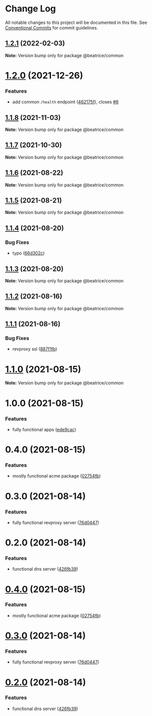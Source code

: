 # Change Log

All notable changes to this project will be documented in this file.
See [Conventional Commits](https://conventionalcommits.org) for commit guidelines.

## [1.2.1](https://github.com/eyzi/beatrice/compare/@beatrice/common@1.2.0...@beatrice/common@1.2.1) (2022-02-03)

**Note:** Version bump only for package @beatrice/common





# [1.2.0](https://github.com/eyzi/beatrice/compare/@beatrice/common@1.1.8...@beatrice/common@1.2.0) (2021-12-26)


### Features

* add common `/health` endpoint ([462175f](https://github.com/eyzi/beatrice/commit/462175f1f2b3b1787816eda330a985138946faa6)), closes [#6](https://github.com/eyzi/beatrice/issues/6)





## [1.1.8](https://github.com/eyzi/beatrice/compare/@beatrice/common@1.1.7...@beatrice/common@1.1.8) (2021-11-03)

**Note:** Version bump only for package @beatrice/common





## [1.1.7](https://github.com/eyzi/beatrice/compare/@beatrice/common@1.1.6...@beatrice/common@1.1.7) (2021-10-30)

**Note:** Version bump only for package @beatrice/common





## [1.1.6](https://github.com/eyzi/beatrice/compare/@beatrice/common@1.1.5...@beatrice/common@1.1.6) (2021-08-22)

**Note:** Version bump only for package @beatrice/common





## [1.1.5](https://github.com/eyzi/beatrice/compare/@beatrice/common@1.1.4...@beatrice/common@1.1.5) (2021-08-21)

**Note:** Version bump only for package @beatrice/common





## [1.1.4](https://github.com/eyzi/beatrice/compare/@beatrice/common@1.1.3...@beatrice/common@1.1.4) (2021-08-20)


### Bug Fixes

* typo ([66d302c](https://github.com/eyzi/beatrice/commit/66d302c3eba10984d9d7b539af406526c6afaa76))





## [1.1.3](https://github.com/eyzi/beatrice/compare/@beatrice/common@1.1.2...@beatrice/common@1.1.3) (2021-08-20)

**Note:** Version bump only for package @beatrice/common





## [1.1.2](https://github.com/eyzi/beatrice/compare/@beatrice/common@1.1.1...@beatrice/common@1.1.2) (2021-08-16)

**Note:** Version bump only for package @beatrice/common





## [1.1.1](https://github.com/eyzi/beatrice/compare/@beatrice/common@1.1.0...@beatrice/common@1.1.1) (2021-08-16)


### Bug Fixes

* revproxy ssl ([887f1fb](https://github.com/eyzi/beatrice/commit/887f1fb2dabc7a141b62636e6ae4fb21e8221330))





# [1.1.0](https://github.com/eyzi/beatrice/compare/@beatrice/common@1.0.0...@beatrice/common@1.1.0) (2021-08-15)

**Note:** Version bump only for package @beatrice/common





# 1.0.0 (2021-08-15)


### Features

* fully functional apps ([ede9cac](https://github.com/eyzi/beatrice/commit/ede9cacc10ec346828ad87f019efc7c7d50ac86f))



# 0.4.0 (2021-08-15)


### Features

* mostly functional acme package ([02754fb](https://github.com/eyzi/beatrice/commit/02754fb02eb76406d8334eab7245162357b05f8a))



# 0.3.0 (2021-08-14)


### Features

* fully functional revproxy server ([76d0447](https://github.com/eyzi/beatrice/commit/76d0447ae81bf4476a033d61bf9a383d5ff62dfb))



# 0.2.0 (2021-08-14)


### Features

* functional dns server ([426fb39](https://github.com/eyzi/beatrice/commit/426fb395b30adfd51179b89bbf4d37cc03585546))





# [0.4.0](https://github.com/eyzi/beatrice/compare/v0.3.0...v0.4.0) (2021-08-15)


### Features

* mostly functional acme package ([02754fb](https://github.com/eyzi/beatrice/commit/02754fb02eb76406d8334eab7245162357b05f8a))





# [0.3.0](https://github.com/eyzi/beatrice/compare/v0.2.0...v0.3.0) (2021-08-14)


### Features

* fully functional revproxy server ([76d0447](https://github.com/eyzi/beatrice/commit/76d0447ae81bf4476a033d61bf9a383d5ff62dfb))





# [0.2.0](https://github.com/eyzi/beatrice/compare/v0.1.1...v0.2.0) (2021-08-14)


### Features

* functional dns server ([426fb39](https://github.com/eyzi/beatrice/commit/426fb395b30adfd51179b89bbf4d37cc03585546))

